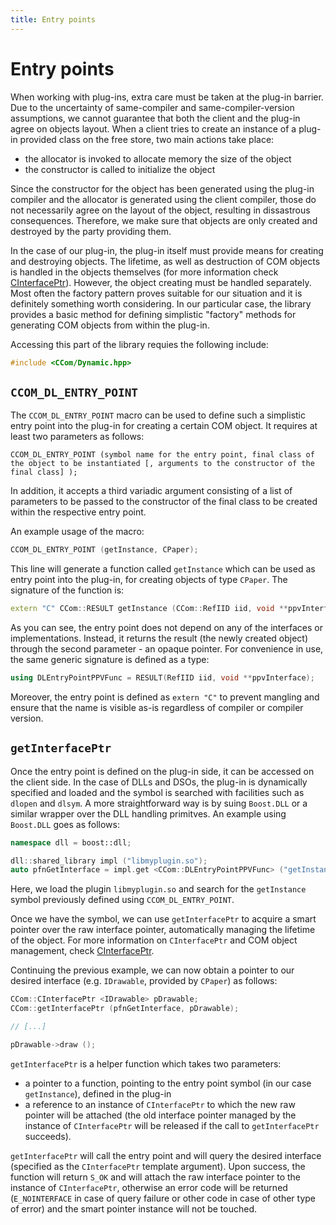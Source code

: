 ```yaml
---
title: Entry points
---
```


# Entry points
When working with plug-ins, extra care must be taken at the plug-in barrier. Due to the uncertainty of same-compiler and same-compiler-version assumptions, we cannot guarantee that both the client and the plug-in agree on objects layout. When a client tries to create an instance of a plug-in provided class on the free store, two main actions take place:
* the allocator is invoked to allocate memory the size of the object
* the constructor is called to initialize the object

Since the constructor for the object has been generated using the plug-in compiler and the allocator is generated using the client compiler, those do not necessarily agree on the layout of the object, resulting in dissastrous consequences. Therefore, we make sure that objects are only created and destroyed by the party providing them.

In the case of our plug-in, the plug-in itself must provide means for creating and destroying objects. The lifetime, as well as destruction of COM objects is handled in the objects themselves (for more information check [CInterfacePtr](smartpointer)). However, the object creating must be handled separately. Most often the factory pattern proves suitable for our situation and it is definitely something worth considering. In our particular case, the library provides a basic method for defining simplistic "factory" methods for generating COM objects from within the plug-in.

Accessing this part of the library requies the following include:
```c++
#include <CCom/Dynamic.hpp>
```

## ```CCOM_DL_ENTRY_POINT```
The ```CCOM_DL_ENTRY_POINT``` macro can be used to define such a simplistic entry point into the plug-in for creating a certain COM object. It requires at least two parameters as follows:
```
CCOM_DL_ENTRY_POINT (symbol name for the entry point, final class of the object to be instantiated [, arguments to the constructor of the final class] );
```
In addition, it accepts a third variadic argument consisting of a list of parameters to be passed to the constructor of the final class to be created within the respective entry point.

An example usage of the macro:
```c++
CCOM_DL_ENTRY_POINT (getInstance, CPaper);
```
This line will generate a function called ```getInstance``` which can be used as entry point into the plug-in, for creating objects of type ```CPaper```. The signature of the function is:
```c++
extern "C" CCom::RESULT getInstance (CCom::RefIID iid, void **ppvInterface);
```

As you can see, the entry point does not depend on any of the interfaces or implementations. Instead, it returns the result (the newly created object) through the second parameter - an opaque pointer. For convenience in use, the same generic signature is defined as a type:
```c++
using DLEntryPointPPVFunc = RESULT(RefIID iid, void **ppvInterface);
```

Moreover, the entry point is defined as ```extern "C"``` to prevent mangling and ensure that the name is visible as-is regardless of compiler or compiler version.

## ```getInterfacePtr```
Once the entry point is defined on the plug-in side, it can be accessed on the client side. In the case of DLLs and DSOs, the plug-in is dynamically specified and loaded and the symbol is searched with facilities such as ```dlopen``` and ```dlsym```. A more straightforward way is by suing ```Boost.DLL``` or a similar wrapper over the DLL handling primitves. An example using ```Boost.DLL``` goes as follows:
```c++
namespace dll = boost::dll;

dll::shared_library impl ("libmyplugin.so");
auto pfnGetInterface = impl.get <CCom::DLEntryPointPPVFunc> ("getInstance");
```

Here, we load the plugin ```libmyplugin.so``` and search for the ```getInstance``` symbol previously defined using ```CCOM_DL_ENTRY_POINT```.

Once we have the symbol, we can use ```getInterfacePtr``` to acquire a smart pointer over the raw interface pointer, automatically managing the lifetime of the object. For more information on ```CInterfacePtr``` and COM object management, check [CInterfacePtr](smartpointer).

Continuing the previous example, we can now obtain a pointer to our desired interface (e.g. ```IDrawable```, provided by ```CPaper```) as follows:
```c++
CCom::CInterfacePtr <IDrawable> pDrawable;
CCom::getInterfacePtr (pfnGetInterface, pDrawable);

// [...]

pDrawable->draw ();
```

```getInterfacePtr``` is a helper function which takes two parameters:
* a pointer to a function, pointing to the entry point symbol (in our case ```getInstance```), defined in the plug-in
* a reference to an instance of ```CInterfacePtr``` to which the new raw pointer will be attached (the old interface pointer managed by the instance of ```CInterfacePtr``` will be released if the call to ```getInterfacePtr``` succeeds).

```getInterfacePtr``` will call the entry point and will query the desired interface (specified as the ```CInterfacePtr``` template argument). Upon success, the function will return ```S_OK``` and will attach the raw interface pointer to the instance of ```CInterfacePtr```, otherwise an error code will be returned (```E_NOINTERFACE``` in case of query failure or other code in case of other type of error) and the smart pointer instance will not be touched.